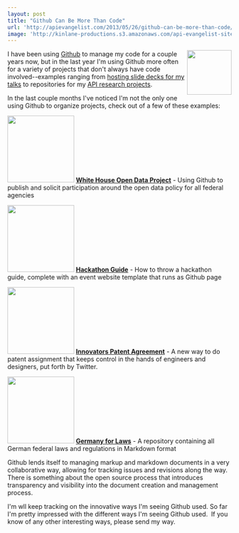 ```yaml
---
layout: post
title: "Github Can Be More Than Code"
url: 'http://apievangelist.com/2013/05/26/github-can-be-more-than-code/'
image: 'http://kinlane-productions.s3.amazonaws.com/api-evangelist-site/blog/github-logo-basic.png'
---
```


[<img class="c1" src="http://kinlane-productions.s3.amazonaws.com/api-evangelist-site/blog/github-logo-basic.png" alt="" width="100" align="right" />][1]

I have been using [Github][1] to manage my code for a couple years now, but in the last year I'm using Github more often for a variety of projects that don't always have code involved--examples ranging from [hosting slide decks for my talks][2] to repositories for my [API research projects][3].

In the last couple months I've noticed I'm not the only one using Github to organize projects, check out of a few of these examples:

[<img class="c1" src="https://s3.amazonaws.com/kinlane-productions/github/white-house-open-government-initiative.png" alt="" width="150" />][4]
**[White House Open Data Project][4]** \- Using Github to publish and solicit participation around the open data policy for all federal agencies

[<img class="c1" src="https://s3.amazonaws.com/kinlane-productions/github/hackathon-guide-screenshot.png" alt="" width="150" />][5]
**[Hackathon Guide][5]** \- How to throw a hackathon guide, complete with an event website template that runs as Github page

[<img class="c1" src="https://s3.amazonaws.com/kinlane-productions/github/innovators-patent-agreement.png" alt="" width="150" />][6]
**[Innovators Patent Agreement][6]** \- A new way to do patent assignment that keeps control in the hands of engineers and designers, put forth by Twitter.

[<img src="https://s3.amazonaws.com/kinlane-productions/github/german-federal-law-on-github.png" alt="" width="150" />][7]
**[Germany for Laws][7]** \- A repository containing all German federal laws and regulations in Markdown format

Github lends itself to managing markup and markdown documents in a very collaborative way, allowing for tracking issues and revisions along the way. There is something about the open source process that introduces transparency and visibility into the document creation and management process.

I'm wll keep tracking on the innovative ways I'm seeing Github used. So far I'm pretty impressed with the different ways I'm seeing Github used.  If you know of any other interesting ways, please send my way.

   [1]: http://github.com
   [2]: http://kinlane.github.io/talks/
   [3]: /trends/
   [4]: http://project-open-data.github.io/
   [5]: http://kinlane.github.io/hack-weekends-guide/
   [6]: https://github.com/twitter/innovators-patent-agreement
   [7]: https://github.com/bundestag/gesetze
